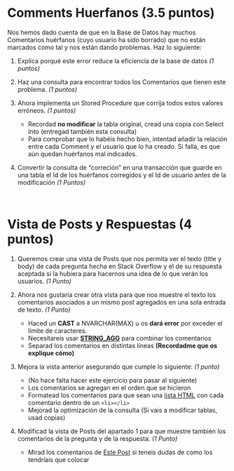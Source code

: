 
# Comments Huerfanos (3.5 puntos)


Nos hemos dado cuenta de que en la Base de Datos hay muchos Comentarios huérfanos (cuyo usuario ha sido borrado) que no están marcados como tal y nos están dando problemas. Haz lo siguiente:

1. Explica porqué este error reduce la eficiencia de la base de datos *(1 puntos)*

2. Haz una consulta para encontrar todos los Comentarios que tienen este problema. *(1 puntos)*

3. Ahora implementa un Stored Procedure que corrija todos estos valores erróneos. *(1 puntos)*
	- Recordad **no modificar** la tabla original, cread una copia con Select Into (entregad también esta consulta)
	- Para comprobar que lo habéis hecho bien, intentad añadir la relación entre cada Comment y el usuario que lo ha creado. Si falla, es que aún quedan huérfanos mal indicados.

4. Convertir la consulta de “correción” en una transacción que guarde en una tabla el Id de los huérfanos corregidos y el Id de usuario antes de la modificación *(1 Puntos)* 

<br>

# Vista de Posts y Respuestas (4 puntos)


1. Queremos crear una vista de Posts que nos permita ver el texto (title y body) de cada pregunta hecha en Stack Overflow y el de su respuesta aceptada si la hubiera para hacernos una idea de lo que verán los usuarios. *(1 Punto)*
	
2. Ahora nos gustaría crear otra vista para que nos muestre el texto los comentarios asociados a un mismo post agregados en una sola entrada de texto. *(1 Punto)*
	- Haced un **CAST** a NVARCHAR(MAX) u os **dará error** por exceder el límite de caracteres.
	- Necesitareis usar [**STRING_AGG**](https://www.mssqltips.com/tutorial/sql-string-agg-function/)  para combinar los comentarios
	- Separad los comentarios en distintas líneas **(Recordadme que os explique cómo)**

3. Mejora la vista anterior asegurando que cumple lo siguiente: *(1 punto)*
	- (No hace falta hacer este ejercicio para pasar al siguiente)
	- Los comentarios se agregan en el orden que se hicieron
	- Formatead los comentarios para que sean una [lista HTML](https://www.w3schools.com/Html/html_lists.asp) con cada comentario dentro de un `<li></li>` 
	- Mejorad la optimización de la consulta (Si vais a modificar tablas, usad copias)

4. Modificad la vista de Posts del apartado 1 para que muestre también los comentarios de la pregunta y de la respuesta. *(1 Punto)*
	- Mirad los comentarios de [Este Post](https://stackoverflow.com/questions/79569112/sql-how-to-total-group-by-2-tables) si teneis dudas de como los tendríais que colocar